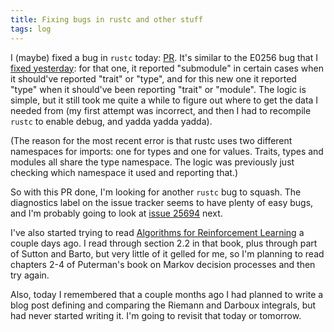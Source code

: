 ```yaml
---
title: Fixing bugs in rustc and other stuff
tags: log
---
```


I (maybe) fixed a bug in `rustc` today: [PR][E0252-fix]. It's similar to the E0256 bug that I [fixed yesterday][E0256-fix]: for that one, it reported "submodule" in certain cases when it should've reported "trait" or "type", and for this new one it reported "type" when it should've been reporting "trait" or "module". The logic is simple, but it still took me quite a while to figure out where to get the data I needed from (my first attempt was incorrect, and then I had to recompile `rustc` to enable debug, and yadda yadda yadda).

(The reason for the most recent error is that rustc uses two different namespaces for imports: one for types and one for values. Traits, types and modules all share the type namespace. The logic was previously just checking which namespace it used and reporting that.)

So with this PR done, I'm looking for another `rustc` bug to squash. The diagnostics label on the issue tracker seems to have plenty of easy bugs, and I'm probably going to look at [issue 25694] next.

I've also started trying to read [Algorithms for Reinforcement Learning][Algs-for-RL] a couple days ago. I read through section 2.2 in that book, plus through part of Sutton and Barto, but very little of it gelled for me, so I'm planning to read chapters 2-4 of Puterman's book on Markov decision processes and then try again.

Also, today I remembered that a couple months ago I had planned to write a blog post defining and comparing the Riemann and Darboux integrals, but had never started writing it. I'm going to revisit that today or tomorrow.

[E0252-fix]: https://github.com/rust-lang/rust/pull/26385
[E0256-fix]: https://github.com/rust-lang/rust/pull/26358
[issue 25694]: https://github.com/rust-lang/rust/issues/25694
[Algs-for-RL]: http://www.ualberta.ca/~szepesva/RLBook.html
